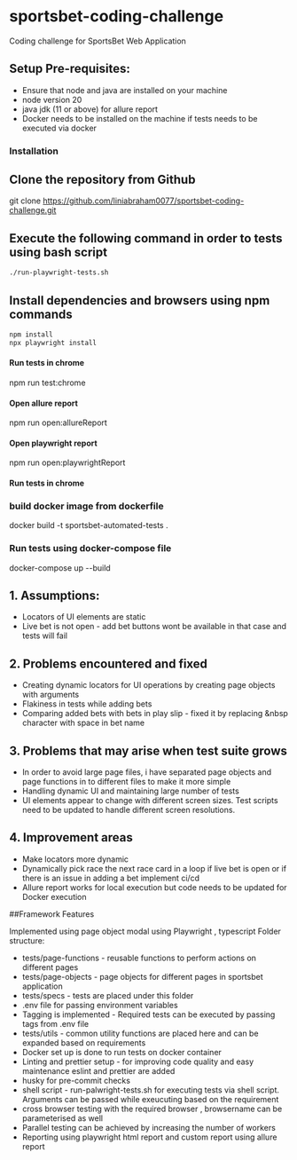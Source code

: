 # sportsbet-coding-challenge

Coding challenge for SportsBet Web Application

## Setup Pre-requisites:

* Ensure that node and java are installed on your machine
* node version 20
* java jdk (11 or above) for allure report
* Docker needs to be installed on the machine if tests needs to be executed via docker

### Installation

## Clone the repository from Github

git clone https://github.com/liniabraham0077/sportsbet-coding-challenge.git

## Execute the following command in order to tests using bash script

```bash
./run-playwright-tests.sh
```

## Install dependencies and browsers using npm commands

```bash
npm install
npx playwright install
```

#### Run tests in chrome

npm run test:chrome

#### Open allure report
npm run open:allureReport

#### Open playwright report
npm run open:playwrightReport

#### Run tests in chrome

### build docker image from dockerfile

docker build -t sportsbet-automated-tests .

### Run tests using docker-compose file

docker-compose up --build

## 1. Assumptions:

* Locators of UI elements are static
* Live bet is not open - add bet buttons wont be available in that case and tests will fail

## 2. Problems encountered and fixed

* Creating dynamic locators for UI operations by creating page objects with arguments
* Flakiness in tests while adding bets
* Comparing added bets with bets in play slip - fixed it by replacing &nbsp character with space in bet name

## 3. Problems that may arise when test suite grows

* In order to avoid large page files, i have separated page objects and page functions in to different files to make it more simple
* Handling dynamic UI and maintaining large number of tests
* UI elements appear to change with different screen sizes. Test scripts need to be updated to handle different screen resolutions.

## 4. Improvement areas

* Make locators more dynamic
* Dynamically pick race the next race card in a loop if live bet is open or if there is an issue in adding a bet
implement ci/cd
* Allure report works for local execution but code needs to be updated for Docker execution


##Framework Features

Implemented using page object modal using Playwright , typescript
Folder structure:
* tests/page-functions - reusable functions to perform actions on different pages
* tests/page-objects - page objects for different pages in sportsbet application
* tests/specs - tests are placed under this folder
* .env file for passing environment variables
* Tagging is implemented - Required tests can be executed by passing tags from .env file
* tests/utils - common utility functions are placed here and can be expanded based on requirements
* Docker set up is done to run tests on docker container
* Linting and prettier setup - for improving code quality and easy maintenance eslint and prettier are added
* husky for pre-commit checks
* shell script - run-palwright-tests.sh for executing tests via shell script. Arguments can be passed while exeucuting based on the requirement
* cross browser testing with the required browser , browsername can be parameterised as well
* Parallel testing can be achieved by increasing the number of workers
* Reporting using playwright html report and custom report using allure report

